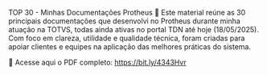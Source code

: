 TOP 30 - Minhas Documentações Protheus
📄 Este material reúne as 30 principais documentações que desenvolvi no Protheus durante minha atuação na TOTVS, todas ainda ativas no portal TDN até hoje (18/05/2025). Com foco em clareza, utilidade e qualidade técnica, foram criadas para apoiar clientes e equipes na aplicação das melhores práticas do sistema.

🔗 Acesse aqui o PDF completo:
https://bit.ly/4343Hvr

